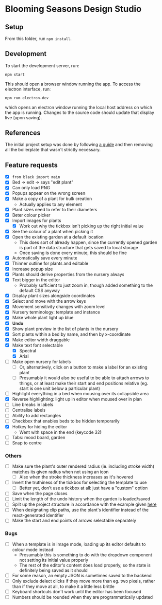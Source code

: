 # Blooming Seasons Design Studio

## Setup

From this folder, run `npm install`.

## Development

To start the development server, run:

```bash
npm start
```

This should open a browser window running the app.
To access the electron interface, run:

```bash
npm run electron-dev
```

which opens an electron window running the local host address on which the app is running.
Changes to the source code should update that display live (upon saving).

## References

The initial project setup was done by following [a guide](https://medium.com/folkdevelopers/the-ultimate-guide-to-electron-with-react-8df8d73f4c97) and then removing all the boilerplate that wasn't strictly necessary.

## Feature requests

- [x] `from black import main`
- [x] Bed -> edit -> says "edit plant"
- [x] Can only load PNG
- [x] Popups appear on the wrong screen
- [x] Make a copy of a plant for bulk creation
  - Actually applies to any element
- [x] Plant sizes need to refer to their diameters
- [x] Beter colour picker
- [x] Import images for plants
  - [x] Work out why the tickbox isn't picking up the right initial value
- [x] See the colour of a plant when picking it
- [x] Open the existing garden at a default location
  - This does sort of already happen, since the currently opened garden is part of the data structure that gets saved to local storage
  - Once saving is done every minute, this should be fine
- [x] Automatically save every minute
- [x] Thinner outline for plants and editable
- [x] Increase popup size
- [x] Plants should derive properties from the nursery always
- [x] Text bigger in the editor
  - Probably sufficient to just zoom in, though added something to the default CSS anyway
- [x] Display plant sizes alongside coordinates
- [x] Select and move with the arrow keys
- [x] Movement sensitivity changes with zoom level
- [x] Nursery terminology: template and instance
- [x] Make whole plant light up blue
- [x] **Undo**
- [x] Show plant preview in the list of plants in the nursery
- [x] Sort plants within a bed by name, and then by x-coordinate
- [x] Make editor width draggable
- [x] Make text font selectable
  - [x] Spectral
  - [x] Arial
- [ ] Make open nursery for labels
  - [ ] Or, alternatively, click on a button to make a label for an existing plant
  - [ ] Presumably it would also be useful to be able to attach arrows to things, or at least make their start and end positions relative (eg. start is one unit below a particular plant)
- [ ] Highlight everything in a bed when mousing over its collapsible area
- [x] Reverse highlighting: light up in editor when moused over in plan
- [ ] Line breaks in labels
- [ ] Centralise labels
- [ ] Ability to add rectangles
- [ ] Checkbox that enables beds to be hidden temporarily
- [x] Hotkey for hiding the editor
  - Went with space in the end (keycode 32)
- [ ] Tabs: mood board, garden
- [ ] Snap to centre

### Others

- [ ] Make sure the plant's outer rendered radius (ie. including stroke width) matches its given radius when not using an icon
  - [ ] Also when the stroke thickness increases as it's hovered
- [ ] Invert the truthiness of the tickbox for selecting the template to use
  - [ ] Better yet, don't use a tickbox at all: just have a "custom" option
- [ ] Save when the page closes
- [ ] Limit the length of the undo history when the garden is loaded/saved
- [ ] Split up the project structure in accordance with the example given [here](https://www.freecodecamp.org/news/how-to-create-a-react-app-with-a-node-backend-the-complete-guide/)
- [ ] When designating clip paths, use the plant's identifier instead of the react-generated identifier
- [ ] Make the start and end points of arrows selectable separately

### Bugs

- [ ] When a template is in image mode, loading up its editor defaults to colour mode instead
  - Presumably this is something to do with the dropdown component not setting its initial value properly
  - The rest of the editor's content does load properly, so the state is definitely being saved as it should
- [ ] For some reason, an empty JSON is sometimes saved to the backend
- [ ] Only exclude delect clicks if they move more than eg. two pixels, rather than if they move at all, to make it a little less brittle
- [ ] Keyboard shortcuts don't work until the editor has been focused
- [ ] Numbers should be rounded when they are programmatically updated
